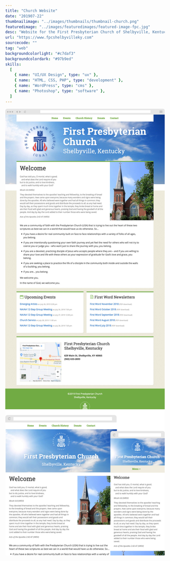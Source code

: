 ```yaml
---
title: "Church Website"
date: "201907-22"
thumbnailimage: "../images/thumbnails/thumbnail-church.png"
featuredimage: "../images/featuredimages/featured-image-fpc.jpg"
desc: "Website for the First Presbyterian Church of Shelbyville, Kentucky to post events and newsletters, provide information, and collect donations. We settled on WordPress as a content management system, because it would be able to handle all of these requirements at no additional cost to the church. I designed and coded a custom theme using Underscores, Bourbon and Bitters for base styles and the excellent Typi and Mappy-breakpoints libraries to help with reponsive breakpoints and type sizes."
url: "https://www.fpcshelbyvilleky.com"
sourcecode: ""
tag: "web"
backgroundcolorlight: "#c7daf3"
backgroundcolordark: "#97b9ed"
skills:
  [
    { name: "UI/UX Design", type: "ux" },
    { name: "HTML, CSS, PHP", type: "development" },
    { name: "WordPress", type: "cms" },
    { name: "Photoshop", type: "software" },
  ]
---
```


![alt text](../images/screenshots/fpc-welcome.jpg "FPC")
![alt text](../images/responsiveimages/responsive-images-fpc.jpg "FPC")
